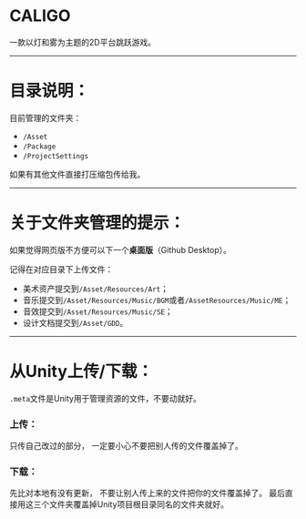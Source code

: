 # CALIGO
一款以灯和雾为主题的2D平台跳跃游戏。

---

# 目录说明：

目前管理的文件夹：

* `/Asset`
* `/Package`
* `/ProjectSettings`

如果有其他文件直接打压缩包传给我。

---
# 关于文件夹管理的提示：

如果觉得网页版不方便可以下一个**桌面版**（Github Desktop）。

记得在对应目录下上传文件：

* 美术资产提交到`/Asset/Resources/Art`；
* 音乐提交到`/Asset/Resources/Music/BGM`或者`/AssetResources/Music/ME`；
* 音效提交到`/Asset/Resources/Music/SE`；
* 设计文档提交到`/Asset/GDD`。
---

# 从Unity上传/下载：

`.meta`文件是Unity用于管理资源的文件，不要动就好。

### 上传：

只传自己改过的部分，
一定要小心不要把别人传的文件覆盖掉了。

### 下载：

先比对本地有没有更新，
不要让别人传上来的文件把你的文件覆盖掉了。
最后直接用这三个文件夹覆盖掉Unity项目根目录同名的文件夹就好。
